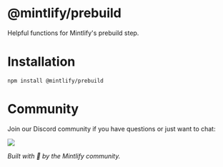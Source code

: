 # @mintlify/prebuild

Helpful functions for Mintlify's prebuild step.

# Installation

```
npm install @mintlify/prebuild
```

# Community


Join our Discord community if you have questions or just want to chat:

[![](https://dcbadge.vercel.app/api/server/ACREKdwjG5)](https://discord.gg/ACREKdwjG5)

_Built with 💚 by the Mintlify community._
